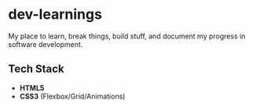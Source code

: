 # dev-learnings

My place to learn, break things, build stuff, and document my progress in software development.

## Tech Stack

- **HTML5**
- **CSS3** (Flexbox/Grid/Animations)
